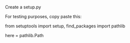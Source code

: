 Create a setup.py

For testing purposes, copy paste this:

from setuptools import setup, find_packages
import pathlib

here = pathlib.Path

